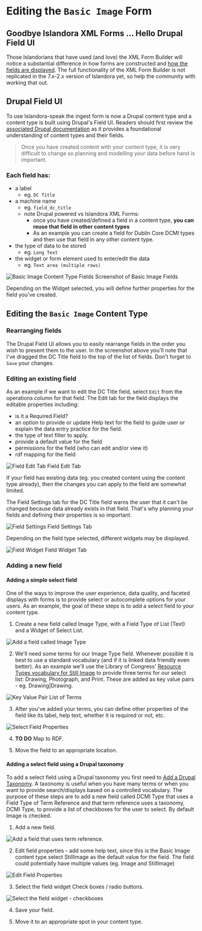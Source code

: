 # Editing the `Basic Image` Form

## Goodbye Islandora XML Forms ... Hello Drupal Field UI
Those Islandorians that have used (and love) the XML Form Builder will notice a substantial difference in how forms are constructed and [how the fields are displayed](#). The full functionality of the XML Form Builder is not replicated in the 7.x-2.x version of Islandora yet, so help the community with working that out.

## Drupal Field UI

To use Islandora-speak the ingest form is now a Drupal content type and a content type is built using Drupal's Field UI. Readers should first review the [associated Drupal documentation](https://www.drupal.org/documentation/modules/field-ui) as it provides a foundational understanding of content types and their fields.  
> Once you have created content with your content type, it is very difficult to change so planning and modelling your data before hand is important.

### Each field has:

 - a label
	 - eg. `DC Title`
 - a machine name
   - eg. `field_dc_title`
   - note Drupal powered vs Islandora XML Forms:
     - once you have created/defined a field in a content type, **you can reuse that field in other content types**  
     -  As an example you can create a field for Dublin Core DCMI types and then use that field in any other content type.
 - the type of data to be stored
	  - eg. `Long Text`
 - the widget or form element used to enter/edit the data
	  - eg. `Text area (multiple rows)`

![Basic Image Content Type Fields](https://lh3.googleusercontent.com/KNYo8ZcId9on25asEj-fXGJb7QyGlpGzl29khZBlze8=s700 "Basic Image Form")
Screenshot of Basic Image Fields

Depending on the Widget selected, you will define further properties for the field you've created.

## Editing the `Basic Image` Content Type

### Rearranging fields
The Drupal Field UI allows you to easily rearrange fields in the order you wish to present them to the user. In the screenshot above you'll note that I've dragged the DC Title field to the top of the list of fields. Don't forget to `Save` your changes.

### Editing an existing field

As an example if we want to edit the DC Title field, select `Edit` from the operations column for that field.  The Edit tab for the field displays the editable properties including:

 - is it a Required Field?
 - an option to provide or update Help text for the field to guide user or explain the data entry practice for the field.
 - the type of text filter to apply.
 - provide a default value for the field
 - permissions for the field (who can edit and/or view it)
 - rdf mapping for the field

![Field Edit Tab](https://lh3.googleusercontent.com/b9mrNy6Sb7I0mFb03AsgHUq27vmtF6uVVP8qz9DdoTA=s700 "Field Edit Tab")
Field Edit Tab

If your field has existing data (eg. you created content using the content type already), then the changes you can apply to the field are somewhat limited.

The Field Settings tab for the DC Title field warns the user that it can't be changed because data already exists in that field. That's why planning your fields and defining their properties is so important.

![Field Settings](https://lh3.googleusercontent.com/p5EQBfo3Rrm0BmEeFab-kSTDVtCw6GJnLwNoOmzPTW8=s700 "Field Settings")
Field Settings Tab

Depending on the field type selected, different widgets may be displayed.

![Field Widget](https://lh3.googleusercontent.com/KjaUMYWwE6gtk_pzoeElXyeswZiR1y4k98kBkGpWpUU=s700 "Field Widget")
Field Widget Tab

### Adding a new field
#### Adding a simple select field

One of the ways to improve the user experience, data quality, and faceted displays with forms is to provide select or autocomplete options for your users.  As an example, the goal of these steps is to add a select field to your content type.
 1. Create a new field called Image Type, with a Field Type of List (Text) and a Widget of Select List.

 ![Add a field called Image Type](https://lh3.googleusercontent.com/IjqJMVoRnAqg3cHSWFHW1NXEOlIXMu9RLL-T96H_T8U=s700 "Image Type Field")

 2. We'll need some terms for our Image Type field. Whenever possible it is best to use a standard vocabulary (and if it is linked data friendly even better). As an example we'll use the Library of Congress' [Resource Types vocabulary for Still Image](http://id.loc.gov/vocabulary/resourceTypes/img.html) to provide three terms for our select list: Drawing, Photograph, and Print. These are added as key value pairs - eg. Drawing|Drawing.

 ![Key Value Pair List of Terms](https://lh3.googleusercontent.com/ynX8GW75IPcoDdF8NFXyR-_V82T3gO-R-bIUd4tR9A4=s700 "Key Value Pair List of Terms")

 3.  After you've added your terms, you can define other properties of the field like its label, help text, whether it is required or not, etc.

 ![Select Field Properties](https://lh3.googleusercontent.com/nqeEDqgE_zpA3tQM3v6KrfMVHCQoUow67rMdS2jisgg=s700 "Select Field Properties")

 4. **TO DO** Map to RDF.

 5. Move the field to an appropriate location.

#### Adding a select field using a Drupal taxonomy

To add a select field using a Drupal taxonomy you first need to [Add a Drupal Taxonomy](form-field-select-taxonomy-in-islandora-7.x-2.x.md). A taxonomy is useful when you have many terms or when you want to provide search/displays based on a controlled vocabulary. The purpose of these steps are to add a new field called DCMI Type that uses a Field Type of Term Reference and that term reference uses a taxonomy, DCMI Type, to provide a list of checkboxes for the user to select. By default Image is checked.

 1. Add a new field.

  ![Add a field that uses term reference.](https://lh3.googleusercontent.com/uvcp3RQ9JS1uRxbhiMKqkDIIgENIENZQE3IhUk_1otc=s700 "Add a field that uses term reference.")

 2.  Edit field properties - add some help text, since this is the Basic Image content type select StillImage as the default value for the field. The field could potentially have multiple values (eg. Image and StillImage)

  ![Edit Field Properties](https://lh3.googleusercontent.com/7IAAiq56QREr8weAINmRZrnLKfs8bep88uFBkWy1bnA=s700 "Edit Field Properties")

 3. Select the field widget Check boxes / radio buttons.

 ![Select the field widget - checkboxes](https://lh3.googleusercontent.com/NoS_Tgpz3RuThNr6h-bavN6ZY5mrH9iNQsTInR869OQ=s700 "Select the field widget - checkboxes.")

 4. Save your field.

 5. Move it to an appropriate spot in your content type.
